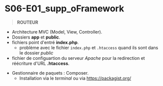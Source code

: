 # S06-E01_supp_oFramework
> __ROUTEUR__ 

* Architecture MVC (Model, View, Controller).
* Dossiers __app__ et __public__.
* fichiers point d'entré __index.php__.
	+ problème avec le fichier `index.php` et `.htaccess` quand ils sont dans le dossier *public*
* fichier de configuartion du serveur _Apache_ pour la redirection et réécriture d'URL __.htaccess__.  
>
* Gestionnaire de paquets : Composer.
  - Installation via le _terminal_ ou via https://packagist.org/
